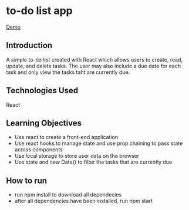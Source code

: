 # to-do list app

[Demo](https://brian-todolist.netlify.app/)

## Introduction

A simple to-do list created with React which allows users to create, read, update, and delete tasks. The user may also include a due date for each task and only view the tasks taht are currently due.

## Technologies Used

React

## Learning Objectives

- Use react to create a front-end application
- Use react hooks to manage state and use prop chaining to pass state across components
- Use local storage to store user data on the browser
- Use state and new Date() to filter the tasks that are currently due

## How to run

- run npm install to download all dependecies
- after all dependencies have been installed, run npm start
